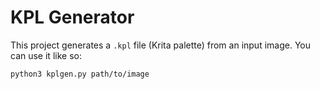# KPL Generator
This project generates a `.kpl` file (Krita palette) from an input image.
You can use it like so:

```bash
python3 kplgen.py path/to/image
```
